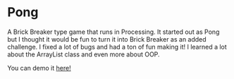 # Pong
A Brick Breaker type game that runs in Processing. It started out as Pong but I thought it would be fun to turn it into Brick Breaker as an added challenge. I fixed a lot of bugs and had a ton of fun making it! I learned a lot about the ArrayList class and even more about OOP. 

You can demo it [here!](https://www.openprocessing.org/sketch/889858)
